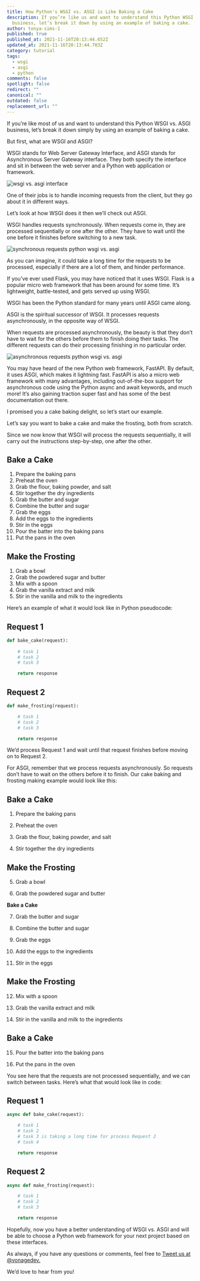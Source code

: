 ```yaml
---
title: How Python's WSGI vs. ASGI is Like Baking a Cake
description: If you’re like us and want to understand this Python WSGI vs. ASGI
  business, let’s break it down by using an example of baking a cake.
author: tonya-sims-1
published: true
published_at: 2021-11-16T20:13:44.652Z
updated_at: 2021-11-16T20:13:44.703Z
category: tutorial
tags:
  - wsgi
  - asgi
  - python
comments: false
spotlight: false
redirect: ""
canonical: ""
outdated: false
replacement_url: ""
---
```

If you’re like most of us and want to understand this Python WSGI vs. ASGI business, let’s break it down simply by using an example of baking a cake.

But first, what are WSGI and ASGI?

WSGI stands for Web Server Gateway Interface, and ASGI stands for Asynchronous Server Gateway interface. They both specify the interface and sit in between the web server and a Python web application or framework. 

![wsgi vs. asgi interface](/content/blog/how-pythons-wsgi-vs-asgi-is-like-baking-a-cake/wsgi-vs.-asgi.png "wsgi vs. asgi interface")

One of their jobs is to handle incoming requests from the client, but they go about it in different ways.

Let’s look at how WSGI does it then we’ll check out ASGI.

WSGI handles requests synchronously. When requests come in, they are processed sequentially or one after the other. They have to wait until the one before it finishes before switching to a new task. 

![synchronous requests python wsgi vs. asgi](/content/blog/how-pythons-wsgi-vs-asgi-is-like-baking-a-cake/screen-shot-2021-11-16-at-2.10.14-pm.png "synchronous requests python wsgi vs. asgi")

As you can imagine, it could take a long time for the requests to be processed, especially if there are a lot of them, and hinder performance. 

If you’ve ever used Flask, you may have noticed that it uses WSGI. Flask is a popular micro web framework that has been around for some time. It’s lightweight, battle-tested, and gets served up using WSGI.

WSGI has been the Python standard for many years until ASGI came along.

ASGI is the spiritual successor of WSGI. It processes requests asynchronously, in the opposite way of WSGI.

When requests are processed asynchronously, the beauty is that they don’t have to wait for the others before them to finish doing their tasks. The different requests can do their processing finishing in no particular order. 

![asynchronous requests python wsgi vs. asgi](/content/blog/how-pythons-wsgi-vs-asgi-is-like-baking-a-cake/screen-shot-2021-11-16-at-2.10.24-pm.png "asynchronous requests python wsgi vs. asgi")

You may have heard of the new Python web framework, FastAPI. By default, it uses ASGI, which makes it lightning fast. FastAPI is also a micro web framework with many advantages, including out-of-the-box support for asynchronous code using the Python async and await keywords, and much more! It’s also gaining traction super fast and has some of the best documentation out there. 

I promised you a cake baking delight, so let’s start our example.

Let’s say you want to bake a cake and make the frosting, both from scratch.

Since we now know that WSGI will process the requests sequentially, it will carry out the instructions step-by-step, one after the other. 

## Bake a Cake

1. Prepare the baking pans
2. Preheat the oven
3. Grab the flour, baking powder, and salt
4. Stir together the dry ingredients
5. Grab the butter and sugar
6. Combine the butter and sugar
7. Grab the eggs
8. Add the eggs to the ingredients
9. Stir in the eggs
10. Pour the batter into the baking pans
11. Put the pans in the oven

## Make the Frosting

1. Grab a bowl
2. Grab the powdered sugar and butter
3. Mix with a spoon
4. Grab the vanilla extract and milk
5. Stir in the vanilla and milk to the ingredients

Here’s an example of what it would look like in Python pseudocode:

## Request 1

```python
def bake_cake(request):
  
    # task 1
    # task 2
    # task 3

    return response
```

## Request 2

```python
def make_frosting(request):

    # task 1
    # task 2
    # task 3

    return response
```

We’d process Request 1 and wait until that request finishes before moving on to Request 2.

For ASGI, remember that we process requests asynchronously. So requests don’t have to wait on the others before it to finish. Our cake baking and frosting making example would look like this:

## Bake a Cake

1. Prepare the baking pans

2. Preheat the oven

3. Grab the flour, baking powder, and salt

4. Stir together the dry ingredients

## Make the Frosting

5. Grab a bowl

6. Grab the powdered sugar and butter

**Bake a Cake**

7. Grab the butter and sugar

8. Combine the butter and sugar

9. Grab the eggs

10. Add the eggs to the ingredients

11. Stir in the eggs

## Make the Frosting

12. Mix with a spoon

13. Grab the vanilla extract and milk

14. Stir in the vanilla and milk to the ingredients

## Bake a Cake

15. Pour the batter into the baking pans

16. Put the pans in the oven

You see here that the requests are not processed sequentially, and we can switch between tasks. Here’s what that would look like in code:

## Request 1

```python
async def bake_cake(request):

    # task 1
    # task 2
    # task 3 is taking a long time for process Request 2
    # task 4

    return response
```

## Request 2

```python
async def make_frosting(request):

    # task 1
    # task 2
    # task 3 

    return response
```

Hopefully, now you have a better understanding of WSGI vs. ASGI and will be able to choose a Python web framework for your next project based on these interfaces. 

As always, if you have any questions or comments, feel free to [Tweet us at @vonagedev.](https://twitter.com/VonageDev)

We’d love to hear from you!